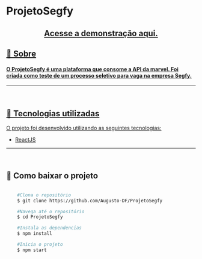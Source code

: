 # ProjetoSegfy

<h2 align='center'><a  href='https://quirky-hodgkin-8c5beb.netlify.app/'>Acesse a demonstração aqui.</h2>

## 📖 Sobre

#### O **ProjetoSegfy** é uma plataforma que consome a API da marvel. Foi criada como teste de um processo seletivo para vaga na empresa **Segfy**.

---

</br>

## 💾 Tecnologias utilizadas

O projeto foi desenvolvido utilizando as seguintes tecnologias:

- [ReactJS](https://pt-br.reactjs.org/)

---

</br>

## 📁 Como baixar o projeto

```bash

    #Clona o repositório
    $ git clone https://github.com/Augusto-DF/ProjetoSegfy

    #Navega até o repositório
    $ cd ProjetoSegfy

    #Instala as dependencias
    $ npm install

    #Inicia o projeto
    $ npm start
```

